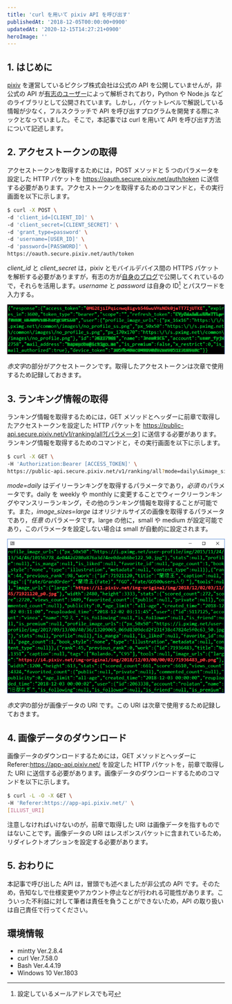 ```yaml
---
title: 'curl を用いて pixiv API を呼び出す'
publishedAt: '2018-12-05T00:00:00+0900'
updatedAt: '2020-12-15T14:27:21+0900'
heroImage: ''
---
```


## 1. はじめに

[pixiv](https://www.pixiv.net/) を運営しているピクシブ株式会社は公式の API を公開していませんが，非公式の API が[有志のユーザー](https://github.com/upbit/pixivpy/wiki)によって解析されており，Python や Node.js などのライブラリとして公開されています。しかし，パケットレベルで解説している情報が少なく，フルスクラッチで API を呼び出すプログラムを開発する際にネックとなっていました。そこで，本記事では curl を用いて API を呼び出す方法について記述します。

## 2. アクセストークンの取得

アクセストークンを取得するためには，POST メソッドと 5 つのパラメータを設定した HTTP パケットを https://oauth.secure.pixiv.net/auth/token に送信する必要があります。アクセストークンを取得するためのコマンドと，その実行画面を以下に示します。

```bash
$ curl -X POST \
-d 'client_id=[CLIENT_ID]' \
-d 'client_secret=[CLIENT_SECRET]' \
-d 'grant_type=password' \
-d 'username=[USER_ID]' \
-d 'password=[PASSWORD]' \
https://oauth.secure.pixiv.net/auth/token
```

_client_id_ と _client_secret_ は，pixiv とモバイルデバイス間の HTTPS パケットを解析する必要がありますが，有志の方が[自身のブログ](http://blog.imaou.com/opensource/2014/10/09/pixiv_api_for_ios_update.html)で公開してくれているので，それらを活用します。_username_ と _password_ は自身の ID[^1] とパスワードを入力する。

[^1]: 設定しているメールアドレスでも可

![](9773dd2e38ea7ac98df0d7d6c110ace0.PNG)

*赤文字*の部分がアクセストークンです。取得したアクセストークンは次章で使用するため記録しておきます。

## 3. ランキング情報の取得

ランキング情報を取得するためには，GET メソッドとヘッダーに前章で取得したアクセストークンを設定した HTTP パケットを https://public-api.secure.pixiv.net/v1/ranking/all?[パラメータ] に送信する必要があります。ランキング情報を取得するためのコマンドと，その実行画面を以下に示します。

```bash
$ curl -X GET \
-H 'Authorization:Bearer [ACCESS_TOKEN]' \
https://public-api.secure.pixiv.net/v1/ranking/all?mode=daily\&image_sizes=large
```

_mode=daily_ はデイリーランキングを取得するパラメータであり，_必須_ のパラメータです。daily を weekly や monthly に変更することでウィークリーランキングやマンスリーランキング，その他のランキング情報を取得することが可能です。また，_image_sizes=large_ はオリジナルサイズの画像を取得するパラメータであり，_任意_ のパラメータです。large の他に，small や medium が設定可能であり，このパラメータを設定しない場合は small が自動的に設定されます。

![](834787ddc6b404fe7b9d2ee78bb7472f.PNG)

*赤文字*の部分が画像データの URI です。この URI は次章で使用するため記録しておきます。

## 4. 画像データのダウンロード

画像データのダウンロードするためには，GET メソッドとヘッダーに Referer:https://app-api.pixiv.net/ を設定した HTTP パケットを，前章で取得した URI に送信する必要があります。画像データのダウンロードするためのコマンドを以下に示します。

```bash
$ curl -L -O -X GET \
-H 'Referer:https://app-api.pixiv.net/' \
[ILLUST_URI]
```

注意しなければいけないのが，前章で取得した URI は画像データを指すものではないことです。画像データの URI はレスポンスパケットに含まれているため，リダイレクトオプションを設定する必要があります。

## 5. おわりに

本記事で呼び出した API は，冒頭でも述べましたが非公式の API です。そのため，告知なしで仕様変更やアカウント停止などが行われる可能性があります。こういった不利益に対して筆者は責任を負うことができないため，API の取り扱いは自己責任で行ってください。

## 環境情報

- mintty Ver.2.8.4
- curl Ver.7.58.0
- Bash Ver.4.4.19
- Windows 10 Ver.1803
